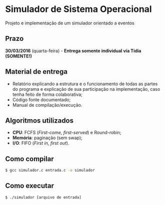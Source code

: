 Simulador de Sistema Operacional
================================

Projeto e implementação de um simulador orientado a eventos

## Prazo

**30/03/2016** (quarta-feira) - **Entrega somente individual via Tidia (SOMENTE!)**

## Material de entrega

- Relatório explicando a estrutura e o funcionamento de todas as partes do programa e explicação de sua participação na implementação, caso tenha feito de forma colaborativa;
- Código fonte documentado;
- Manual de compilação/execução.

## Algoritmos utilizados

- **CPU**: FCFS (*First-come, first-served*) e Round-robin;
- **Memória**: paginação (sem swap);
- **I/O**: FIFO (*First in, first out*).

## Como compilar

```sh
$ gcc simulador.c entrada.c -o simulador
```

## Como executar

```sh
$ ./simulador [arquivo de entrada]
```

